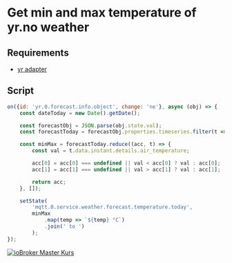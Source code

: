 # Get min and max temperature of yr.no weather

## Requirements

- [yr adapter](https://github.com/ioBroker/ioBroker.yr)

## Script

```javascript
on({id: 'yr.0.forecast.info.object', change: 'ne'}, async (obj) => {
    const dateToday = new Date().getDate();

    const forecastObj = JSON.parse(obj.state.val);
    const forecastToday = forecastObj.properties.timeseries.filter(t => new Date(t.time).getDate() === dateToday);

    const minMax = forecastToday.reduce((acc, t) => {
        const val = t.data.instant.details.air_temperature;

        acc[0] = acc[0] === undefined || val < acc[0] ? val : acc[0];
        acc[1] = acc[1] === undefined || val > acc[1] ? val : acc[1];

        return acc;
    }, []);

    setState(
        'mqtt.0.service.weather.forecast.temperature.today',
        minMax
            .map(temp => `${temp} °C`)
            .join(' to ')
        );
});
```

[![ioBroker Master Kurs](https://haus-automatisierung.com/images/ads/ioBroker-Kurs.png)](https://haus-automatisierung.com/iobroker-kurs/?refid=iobroker-scripts)
